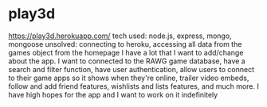 # play3d
https://play3d.herokuapp.com/
tech used: node.js, express, mongo, mongoose
unsolved: connecting to heroku, accessing all data from the games object from the homepage
I have a lot that I want to add/change about the app. I want to connected to the RAWG game database, have a search and filter function, have user authentication, allow users to connect to their game apps so it shows when they're online, trailer video embeds, follow and add friend features, wishlists and lists features, and much more. I have high hopes for the app and I want to work on it indefinitely

